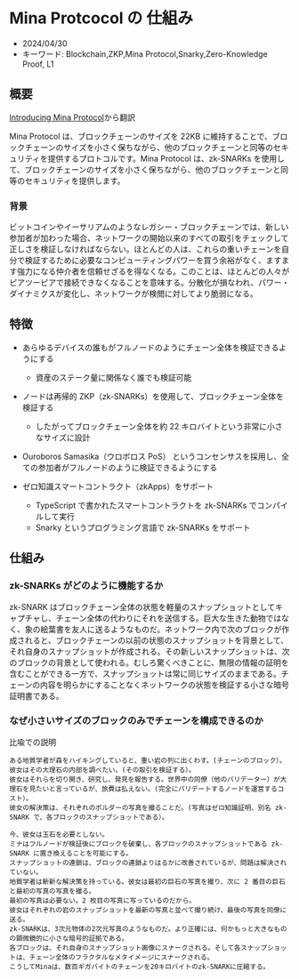 # Mina Protcocol の 仕組み

- 2024/04/30
- キーワード: Blockchain,ZKP,Mina Protocol,Snarky,Zero-Knowledge Proof, L1

## 概要

[Introducing Mina Protocol](https://medium.com/minaprotocol/introducing-mina-protocol-d8b3a8e8b2bc)から翻訳

Mina Protocol は、ブロックチェーンのサイズを 22KB に維持することで、ブロックチェーンのサイズを小さく保ちながら、他のブロックチェーンと同等のセキュリティを提供するプロトコルです。Mina Protocol は、zk-SNARKs を使用して、ブロックチェーンのサイズを小さく保ちながら、他のブロックチェーンと同等のセキュリティを提供します。

### 背景

ビットコインやイーサリアムのようなレガシー・ブロックチェーンでは、新しい参加者が加わった場合、ネットワークの開始以来のすべての取引をチェックして正しさを検証しなければならない。ほとんどの人は、これらの重いチェーンを自分で検証するために必要なコンピューティングパワーを買う余裕がなく、ますます強力になる仲介者を信頼せざるを得なくなる。このことは、ほとんどの人々がピアツーピアで接続できなくなることを意味する。分散化が損なわれ、パワー・ダイナミクスが変化し、ネットワークが検閲に対してより脆弱になる。

## 特徴

- あらゆるデバイスの誰もがフルノードのようにチェーン全体を検証できるようにする

  - 資産のステーク量に関係なく誰でも検証可能

- ノードは再帰的 ZKP（zk-SNARKs）を使用して、ブロックチェーン全体を検証する

  - したがってブロックチェーン全体を約 22 キロバイトという非常に小さなサイズに設計

- Ouroboros Samasika（ウロボロス PoS） というコンセンサスを採用し、全ての参加者がフルノードのように検証できるようにする

- ゼロ知識スマートコントラクト（zkApps）をサポート
  - TypeScript で書かれたスマートコントラクトを zk-SNARKs でコンパイルして実行
  - Snarky というプログラミング言語で zk-SNARKs をサポート

## 仕組み

### zk-SNARKs がどのように機能するか

zk-SNARK はブロックチェーン全体の状態を軽量のスナップショットとしてキャプチャし、チェーン全体の代わりにそれを送信する。巨大な生きた動物ではなく、象の絵葉書を友人に送るようなものだ。ネットワーク内で次のブロックが作成されると、ブロックチェーンの以前の状態のスナップショットを背景として、それ自身のスナップショットが作成される。その新しいスナップショットは、次のブロックの背景として使われる。むしろ驚くべきことに、無限の情報の証明を含むことができる一方で、スナップショットは常に同じサイズのままである。チェーンの内容を明らかにすることなくネットワークの状態を検証する小さな暗号証明書である。

### なぜ小さいサイズのブロックのみでチェーンを構成できるのか

比喩での説明

    ある地質学者が森をハイキングしていると、重い岩の列に出くわす。(チェーンのブロック）。彼女はその大理石の内部を調べたい。(その取引を検証する）。
    彼女はそれらを切り開き、研究し、発見を報告する。世界中の同僚（他のバリデーター）が大理石を見たいと言っているが、旅費は払えない。(完全にバリデートするノードを運営するコスト）。
    彼女の解決策は、それぞれのボルダーの写真を撮ることだ。(写真はゼロ知識証明、別名 zk-SNARK で、各ブロックのスナップショットである）。

    今、彼女は玉石を必要としない。
    ミナはフルノードが検証後にブロックを破棄し、各ブロックのスナップショットである zk-SNARK に置き換えることを可能にする。
    スナップショットの連鎖は、ブロックの連鎖よりはるかに改善されているが、問題は解決されていない。
    地質学者は斬新な解決策を持っている。彼女は最初の巨石の写真を撮り、次に 2 番目の巨石と最初の写真の写真を撮る。
    最初の写真は必要ない。2 枚目の写真に写っているのだから。
    彼女はそれぞれの岩のスナップショットを最新の写真と並べて撮り続け、最後の写真を同僚に送る。
    zk-SNARKは、3次元物体の2次元写真のようなものだ。より正確には、何かもっと大きなものの顕微鏡的に小さな暗号的証拠である。
    各ブロックは、それ自身のスナップショット画像にスナークされる。そして各スナップショットは、チェーン全体のフラクタルなメタイメージにスナークされる。
    こうしてMinaは、数百ギガバイトのチェーンを20キロバイトのzk-SNARKに圧縮する。
